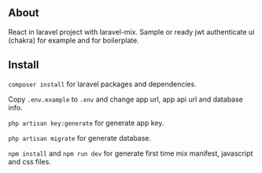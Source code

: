 ## About

React in laravel project with laravel-mix. Sample or ready jwt authenticate ui (chakra) for example and for boilerplate.

## Install

`composer install` for laravel packages and dependencies.

Copy `.env.example` to `.env` and change app url, app api url and database info.

`php artisan key:generate` for generate app key.

`php artisan migrate` for generate database.

`npm install` and `npm run dev` for generate first time mix manifest, javascript and css files.
